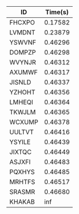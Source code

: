 |ID|Time(s)|
|-|-|
|FHCXPO|0.17582|
|LVMDNT|0.23879|
|YSWVNF|0.46296|
|DOMPZP|0.46298|
|WVYNJR|0.46312|
|AXUMWF|0.46317|
|JISNLD|0.46337|
|YZHOHT|0.46356|
|LMHEQI|0.46364|
|TKWJLM|0.46365|
|WCXUMP|0.46378|
|UULTVT|0.46416|
|YSYILE|0.46439|
|JIXTQC|0.46449|
|ASJXFI|0.46483|
|PQXHYS|0.46485|
|MRHTFS|0.46517|
|SRASMR|0.46680|
|KHAKAB|inf|
